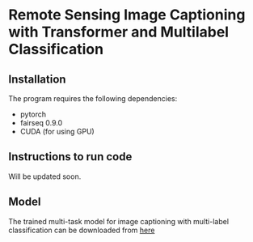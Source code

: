 # Remote Sensing Image Captioning with Transformer and Multilabel Classification
## Installation
The program requires the following dependencies:
* pytorch
* fairseq 0.9.0
* CUDA (for using GPU)

## Instructions to run code
Will be updated soon.

## Model

The trained multi-task model for image captioning with multi-label classification can be downloaded from [here](https://drive.google.com/file/d/1bMoteWowfGY6pnn761X08eh4GnQbL-e6/view?usp=sharing)
